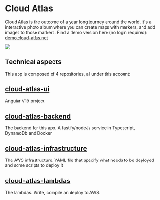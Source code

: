 # Cloud Atlas

Cloud Atlas is the outcome of a year long journey around the world. It's a interactive photo album where you can create maps with markers, and add images to those markers.
Find a demo version here (no login required): [demo.cloud-atlas.net](https://demo.cloud-atlas.net/)

<img src="https://i.imgur.com/fSfn24i.gif" />

## Technical aspects

This app is composed of 4 repositories, all under this account:

## [cloud-atlas-ui](https://github.com/tmcrs123/cloud-atlas-ui)

Angular V19 project

## [cloud-atlas-backend](https://github.com/tmcrs123/cloud-atlas-backend) 

The backend for this app. A fastify/nodeJs service in Typescript, DynamoDb and Docker 

## [cloud-atlas-infrastructure](https://github.com/tmcrs123/cloud-atlas-infrastructure) 

The AWS infrastructure. YAML file that specify what needs to be deployed and some scripts to deploy it

## [cloud-atlas-lambdas](https://github.com/tmcrs123/cloud-atlas-lambdas) 

The lambdas. Write, compile an deploy to AWS.


